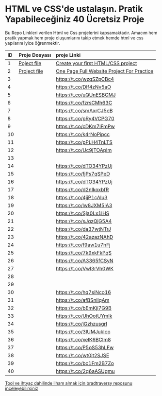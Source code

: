 # HTML ve CSS'de ustalaşın. Pratik Yapabileceğiniz 40 Ücretsiz Proje

Bu Repo Linkleri verilen Html ve Css projelerini kapsamaktadır. Amacım hem pratik yapmak hem proje oluşumlarını takip etmek hemde html ve css yapılarını iyice öğrenmektir.

<!-- markdownlint-disable MD034 -->
|ID|Proje Dosyası|proje Linki|
|:--|:------------|:---------|
|1|[Poject file](https://github.com/birseykoo/40-html-css-projects/tree/main/Create-your-first-HTML-CSS-project)|[Create your first HTML/CSS project](https://t.co/R5GsD09hhi)|
|2|[Project file](https://github.com/birseykoo/40-html-css-projects/tree/main/one-page-full-website-project-for-practice)|[One Page Full Website Project For Practice](https://t.co/fdMSUsnyBC)|
|3||https://t.co/wzqSZpCBc4|
|4||https://t.co/DIf4zNv5aO|
|5||https://t.co/uQUnESBGMJ|
|6||https://t.co/fzrsCMh63C|
|7||https://t.co/smAxrCJ5eB|
|8||https://t.co/pRy4VCPG70|
|9||https://t.co/cDKm7lFmPw|
|10||https://t.co/k4rNoPipcc|
|11||https://t.co/pPLH4TnLTS|
|12||https://t.co/Uc9jTOApIm|
|13|||
|14||https://t.co/dTO34YPzUj|
|15||https://t.co/fjPs7qSPeD|
|16||https://t.co/dTO34YPzUj|
|17||https://t.co/d2nIkoxbfR|
|18||https://t.co/4jjP1cAlu3|
|19||https://t.co/lw8JXM5iA3|
|20||https://t.co/Sja0Lx1lHS|
|21||https://t.co/sJgzQjG5A4|
|22||https://t.co/da37wtNTrJ|
|23||https://t.co/42azazNAhD|
|24||https://t.co/f9aw1u7hFj|
|25||https://t.co/7k9xkFkPqS|
|26||https://t.co/A3365fCSyN|
|27||https://t.co/Vwl3rVh0WK|
|28|||
|29|||
|30||https://t.co/hq7siNco16|
|31||https://t.co/afBSnlIqAm|
|32||https://t.co/bEmKji7G9B|
|33||https://t.co/UhOotUYmIk|
|34||https://t.co/jGzhzusgrl|
|35||https://t.co/3IUMJukIcp|
|36||https://t.co/xelK6BClm8|
|37||https://t.co/P5oS53hLFw|
|38||https://t.co/wt0it2SJSE|
|39||https://t.co/bc1Fm2B7Zo|
|40||https://t.co/2q6aASUgmu|
<!-- markdownlint-enable MD034 -->

[Tool ve ihtyaç dahilinde ilham almak için bradtraversy reposunu inceleyebilirsiniz](https://github.com/bradtraversy/design-resources-for-developers)
